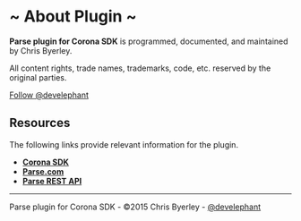 # ~ About Plugin ~

__Parse plugin for Corona SDK__ is programmed, documented, and maintained by Chris Byerley.

All content rights, trade names, trademarks, code, etc. reserved by the original parties.


<a href="https://twitter.com/develephant" class="twitter-follow-button" data-show-count="true" data-size="large">Follow @develephant</a>
<script>!function(d,s,id){var js,fjs=d.getElementsByTagName(s)[0],p=/^http:/.test(d.location)?'http':'https';if(!d.getElementById(id)){js=d.createElement(s);js.id=id;js.src=p+'://platform.twitter.com/widgets.js';fjs.parentNode.insertBefore(js,fjs);}}(document, 'script', 'twitter-wjs');</script>


## Resources

The following links provide relevant information for the plugin.

* __[Corona SDK](http://coronalabs.com)__
* __[Parse.com](http://parse.com)__
* __[Parse REST API](https://www.parse.com/docs/rest/guide)__

---

Parse plugin for Corona SDK - &copy;2015 Chris Byerley - [@develephant](https://twitter.com/develephant)
